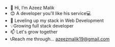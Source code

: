- 👋 Hi, I’m Azeez Malik 
- 😊 A developer you'll like his service💻
- 🌱 Leveling up my stack in Web Development
- 💡Growing full stack developer
- 📫 Let's grow together
-  📞Reach me through...  azeezmalik19@gmail.com    


<!---
Malikic1/Malikic1 is a ✨ special ✨ repository because its `README.md` (this file) appears on your GitHub profile.
You can click the Preview link to take a look at your changes.
--->
